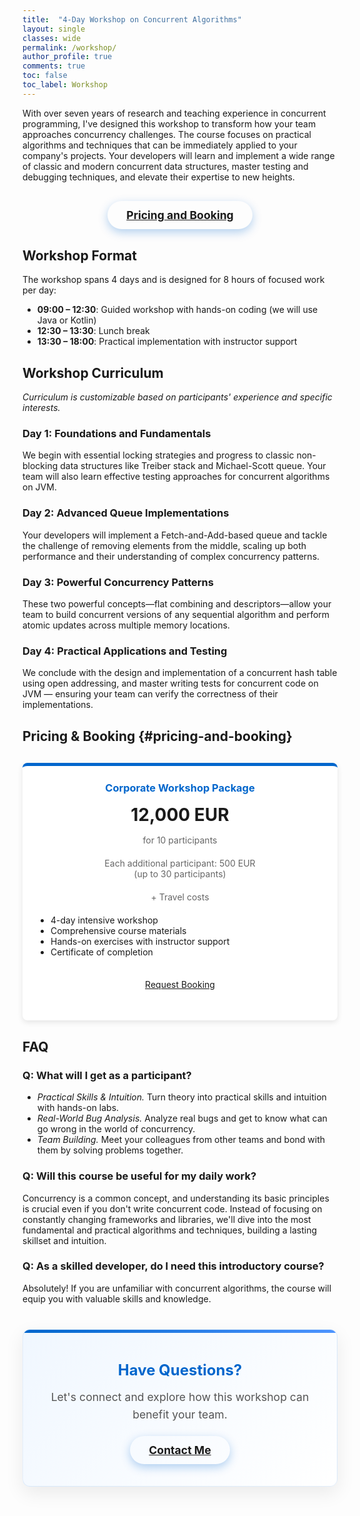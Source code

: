 ```yaml
---
title:  "4-Day Workshop on Concurrent Algorithms"
layout: single
classes: wide
permalink: /workshop/
author_profile: true
comments: true
toc: false
toc_label: Workshop
---
```


With over seven years of research and teaching experience in concurrent programming, 
I've designed this workshop to transform how your team approaches concurrency challenges. 
The course focuses on practical algorithms and techniques that can be immediately applied to your company's projects. 
Your developers will learn and implement a wide range of classic and modern concurrent data structures, 
master testing and debugging techniques, and elevate their expertise to new heights.

<div style="text-align: center; margin: 30px 0;">
  <a href="#pricing-and-booking" class="btn btn--primary" style="display: inline-block; padding: 12px 30px; font-weight: bold; font-size: 1.1rem; border-radius: 30px; box-shadow: 0 5px 15px rgba(0,102,204,0.3); transition: all 0.3s ease;">Pricing and Booking</a>
</div>

## Workshop Format

The workshop spans 4 days and is designed for 8 hours of focused work per day:

- **09:00 – 12:30**: Guided workshop with hands-on coding (we will use Java or Kotlin)
- **12:30 – 13:30**: Lunch break
- **13:30 – 18:00**: Practical implementation with instructor support

## Workshop Curriculum

*Curriculum is customizable based on participants' experience and specific interests.*

### Day 1: Foundations and Fundamentals
We begin with essential locking strategies and progress to classic non-blocking data structures like Treiber stack and Michael-Scott queue. Your team will also learn effective testing approaches for concurrent algorithms on JVM.

### Day 2: Advanced Queue Implementations
Your developers will implement a Fetch-and-Add-based queue and tackle the challenge of removing elements from the middle, scaling up both performance and their understanding of complex concurrency patterns.

### Day 3: Powerful Concurrency Patterns
These two powerful concepts—flat combining and descriptors—allow your team to build concurrent versions of any sequential algorithm and perform atomic updates across multiple memory locations.

### Day 4: Practical Applications and Testing
We conclude with the design and implementation of a concurrent hash table using open addressing,
and master writing tests for concurrent code on JVM — ensuring your team can verify the correctness of their implementations.

## Pricing & Booking {#pricing-and-booking}

<div style="display: flex; justify-content: center; margin: 30px 0;">
  <div style="background: #fff; padding: 25px; border-radius: 8px; box-shadow: 0 3px 10px rgba(0,0,0,0.1); border-top: 5px solid #0066cc; max-width: 500px; width: 100%;">
    <h3 style="color: #0066cc; margin-top: 0; text-align: center;">Corporate Workshop Package</h3>
    <div style="font-size: 2em; text-align: center; margin: 15px 0; font-weight: bold;">12,000 EUR</div>
    <p style="text-align: center; color: #666; margin-bottom: 20px;">for 10 participants</p>
    <p style="text-align: center; color: #666; margin-bottom: 20px;">Each additional participant: 500 EUR <br>(up to 30 participants)</p>
    <p style="text-align: center; color: #666; margin-bottom: 20px;">+ Travel costs</p>
    <ul style="padding-left: 20px; margin-bottom: 25px;">
      <li>4-day intensive workshop</li>
      <li>Comprehensive course materials</li>
      <li>Hands-on exercises with instructor support</li>
      <li>Certificate of completion</li>
    </ul>
    <p style="text-align: center; margin-top: 20px;">
      <a href="mailto:parusnikita@gmail.com?subject=Corporate%20Workshop%20Inquiry" class="btn btn--primary" style="width: 100%; text-align: center; display: block; padding: 10px 0;">Request Booking</a>
    </p>
  </div>
</div>

## FAQ

### Q: What will I get as a participant?

* *Practical Skills & Intuition.* Turn theory into practical skills and intuition with hands-on labs.
* *Real-World Bug Analysis.* Analyze real bugs and get to know what can go wrong in the world of concurrency.
* *Team Building.* Meet your colleagues from other teams and bond with them by solving problems together.

### Q: Will this course be useful for my daily work?
Concurrency is a common concept,
and understanding its basic principles is crucial even if you don't write concurrent code.
Instead of focusing on constantly changing frameworks and libraries,
we'll dive into the most fundamental and practical algorithms and techniques,
building a lasting skillset and intuition.

### Q: As a skilled developer, do I need this introductory course?
Absolutely!
If you are unfamiliar with concurrent algorithms,
the course will equip you with valuable skills and knowledge.

<!-- 
## What Past Participants Say

<div class="testimonial-grid">
  <div class="testimonial">
    <div class="testimonial-content">
      <img src="/assets/images/roman_elizarov.jpg" alt="Roman Elizarov" class="testimonial-image">
      <div>
        <h3>Roman Elizarov</h3>
        <p class="testimonial-role">ex. Kotlin Lead</p>
      </div>
    </div>
    <p class="testimonial-text">Nikita's workshop on concurrent algorithms is exceptional. His deep expertise makes this course invaluable for anyone serious about mastering concurrency.</p>
  </div>

  <div class="testimonial">
    <div class="testimonial-content">
      <img src="/assets/images/testimonials/john_doe.jpg" alt="John Doe" class="testimonial-image">
      <div>
        <h3>John Doe</h3>
        <p class="testimonial-role">Engineering Director, Tech Company</p>
      </div>
    </div>
    <p class="testimonial-text">We sent our core platform team to this workshop, and the ROI was immediate. The training paid for itself many times over.</p>
  </div>

  <div class="testimonial">
    <div class="testimonial-content">
      <img src="/assets/images/testimonials/jane_smith.jpg" alt="Jane Smith" class="testimonial-image">
      <div>
        <h3>Jane Smith</h3>
        <p class="testimonial-role">CTO, Financial Services</p>
      </div>
    </div>
    <p class="testimonial-text">The depth of knowledge shared in this workshop is impressive. Our team has implemented these patterns in our trading platform with excellent results.</p>
  </div>

  <div class="testimonial">
    <div class="testimonial-content">
      <img src="/assets/images/testimonials/alex_johnson.jpg" alt="Alex Johnson" class="testimonial-image">
      <div>
        <h3>Alex Johnson</h3>
        <p class="testimonial-role">Lead Architect, Enterprise Software</p>
      </div>
    </div>
    <p class="testimonial-text">A perfect balance of theory and practice. Our team has significantly reduced concurrency-related incidents in production.</p>
  </div>

</div>

<style>
.testimonial-grid {
  display: grid;
  grid-template-columns: repeat(auto-fill, minmax(300px, 1fr));
  gap: 2rem;
  margin: 2rem 0;
}

.testimonial {
  display: flex;
  flex-direction: column;
  background-color: #f8f9fa;
  border-radius: 8px;
  padding: 1.5rem 1.5rem 0.75rem 1.5rem;
  box-shadow: 0 4px 12px rgba(0,0,0,0.1);
  position: relative;
  transition: transform 0.3s ease, box-shadow 0.3s ease;
}

.testimonial:hover {
  transform: translateY(-5px);
  box-shadow: 0 8px 24px rgba(0,0,0,0.15);
}


.testimonial-image {
  width: 80px;
  height: 80px;
  border-radius: 50%;
  object-fit: cover;
  margin-right: 1rem;
  border: 2px solid #fff;
  box-shadow: 0 2px 6px rgba(0,0,0,0.15);
  flex-shrink: 0;
}

.testimonial-content {
  display: flex;
  flex-direction: row;
  align-items: center;
  margin-bottom: 0.5rem;
}

.testimonial-content h3 {
  margin: 0;
  font-size: 1.2rem;
  color: #0066cc;
}

.testimonial-role {
  color: #666;
  font-style: italic;
  margin: 0.25rem 0 0;
  font-size: 0.9rem;
}

.testimonial-text {
  font-size: 1rem;
  line-height: 1.4;
  position: relative;
  font-style: italic;
  color: #666;
  margin-top: 0.75rem;
  width: 100%;
  padding: 0.75rem 1rem 0.75rem 1.5rem;
  border-left: 4px solid #ddd;
  background-color: #f9f9f9;
  border-radius: 0 8px 8px 0;
  box-shadow: 0 2px 5px rgba(0,0,0,0.05);
}


@media (max-width: 768px) {
  .testimonial-grid {
    grid-template-columns: 1fr;
  }

  .testimonial-content {
    flex-direction: column;
    align-items: center;
    text-align: center;
  }

  .testimonial-content > div {
    text-align: center;
  }

  .testimonial-image {
    margin-right: 0;
    margin-bottom: 1rem;
  }

  .testimonial-text {
    text-align: left;
  }
}
</style>
-->

<div style="background: linear-gradient(135deg, #f0f7ff 0%, #ffffff 100%); padding: 35px; border-radius: 12px; margin: 40px 0; text-align: center; box-shadow: 0 10px 30px rgba(0,0,0,0.08); border: 1px solid rgba(0,102,204,0.1); position: relative; overflow: hidden;">
  <div style="position: absolute; top: 0; left: 0; width: 100%; height: 5px; background: linear-gradient(90deg, #0066cc, #4d94ff);"></div>
  <i class="fas fa-comments" style="font-size: 2.5rem; color: #0066cc; margin-bottom: 15px; display: block;"></i>
  <h3 style="margin-top: 0; color: #0066cc; font-size: 1.5rem; margin-bottom: 15px;">Have Questions?</h3>
  <p style="color: #555; font-size: 1.1rem; max-width: 600px; margin: 0 auto 20px; line-height: 1.6;">Let's connect and explore how this workshop can benefit your team.</p>
  <a href="mailto:parusnikita@gmail.com?subject=Workshop%20Questions%20and%20Topics" class="btn btn--primary" style="display: inline-block; padding: 12px 30px; font-weight: bold; font-size: 1.1rem; border-radius: 30px; box-shadow: 0 5px 15px rgba(0,102,204,0.3); transition: all 0.3s ease;">Contact Me</a>
</div>
